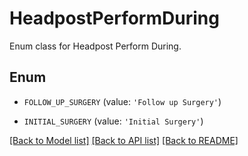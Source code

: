 # HeadpostPerformDuring

Enum class for Headpost Perform During.

## Enum

* `FOLLOW_UP_SURGERY` (value: `'Follow up Surgery'`)

* `INITIAL_SURGERY` (value: `'Initial Surgery'`)

[[Back to Model list]](../README.md#documentation-for-models) [[Back to API list]](../README.md#documentation-for-api-endpoints) [[Back to README]](../README.md)


